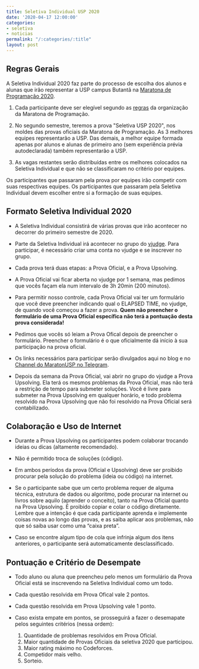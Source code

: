 ```yaml
---
title: Seletiva Individual USP 2020
date: '2020-04-17 12:00:00'
categories:
- seletiva
- noticias
permalink: "/:categories/:title"
layout: post
---
```


## Regras Gerais

A Seletiva Individual 2020 faz parte do processo de escolha dos alunos
e alunas que irão representar a USP campus Butantã na [Maratona de
Programação 2020](http://maratona.ime.usp.br).

1. Cada participante deve ser elegível segundo as
[regras](http://maratona.ime.usp.br/sobre20.html) da organização da
Maratona de Programação.

2. No segundo semestre, teremos a prova "Seletiva USP 2020", nos
moldes das provas oficiais da Maratona de Programação.
As 3 melhores equipes representarão a USP.
Das demais, a melhor equipe formada apenas por alunos e alunas de
primeiro ano (sem experiência prévia autodeclarada) também
representarão a USP.

3. As vagas restantes serão distribuídas entre os melhores colocados
na Seletiva Individual e que não se classificaram no critério por
equipes.

Os participantes que passaram pela prova por equipes irão competir com
suas respectivas equipes.
Os participantes que passaram pela Seletiva Individual devem escolher
entre si a formação de suas equipes.

## Formato Seletiva Individual 2020

* A Seletiva Individual consistirá de várias provas que irão acontecer
no decorrer do primeiro semestre de 2020.

* Parte da Seletiva Individual irá acontecer no grupo do
[vjudge](https://vjudge.net/group/maratonusp).
Para participar, é necessário criar uma conta no vjudge e se inscrever
no grupo.

* Cada prova terá duas etapas: a Prova Oficial, e a Prova Upsolving.

* A Prova Oficial vai ficar aberta no vjudge por 1 semana, mas pedimos
que vocês façam ela num intervalo de 3h 20min (200 minutos).

* Para permitir nosso controle, cada Prova Oficial vai ter um
formulário que você deve preencher indicando qual o ELAPSED TIME, no
vjudge, de quando você começou a fazer a prova.
__Quem não preencher o formulário de uma Prova Oficial específica não
terá a pontuação desta prova considerada!__

* Pedimos que vocês só leiam a Prova Ofical depois de preencher o
formulário.
Preencher o formulário é o que oficialmente dá início à sua
participação na prova oficial.

* Os links necessários para participar serão divulgados aqui no blog e
no [Channel do MaratonUSP no Telegram](https://t.me/maratonusp).

* Depois da semana da Prova Oficial, vai abrir no grupo do vjudge a
Prova Upsolving.
Ela terá os mesmos problemas da Prova Oficial, mas não terá a
restrição de tempo para submeter soluções.
Você é livre para submeter na Prova Upsolving em qualquer horário, e
todo problema resolvido na Prova Upsolving que não foi resolvido na
Prova Oficial será contabilizado.

## Colaboração e Uso de Internet

* Durante a Prova Upsolving os participantes podem colaborar trocando
ideias ou dicas (altamente recomendado).

* Não é permitido troca de soluções (código).

* Em ambos períodos da prova (Oficial e Upsolving) deve ser proibido
procurar pela solução do problema (ideia ou código) na internet.

* Se o participante sabe que um certo problema requer de alguma
técnica, estrutura de dados ou algoritmo, pode procurar na internet ou
livros sobre aquilo (aprender o conceito), tanto na Prova Oficial
quanto na Prova Upsolving.
É proibido copiar e colar o código diretamente.
Lembre que a intenção é que cada participante aprenda e implemente
coisas novas ao longo das provas, e as saiba aplicar aos problemas,
não que só saiba usar como uma “caixa preta”.

* Caso se encontre algum tipo de cola que infrinja algum dos itens
anteriores, o participante será automaticamente desclassificado. 

## Pontuação e Critério de Desempate

* Todo aluno ou aluna que preencheu pelo menos um formulário da Prova
Oficial está se inscrevendo na Seletiva Individual como um todo.

* Cada questão resolvida em Prova Ofical vale 2 pontos.

* Cada questão resolvida em Prova Upsolving vale 1 ponto.

* Caso exista empate em pontos, se prosseguirá a fazer o desemapate
pelos seguintes critérios (nessa ordem):
   1. Quantidade de problemas resolvidos em Prova Oficial.
   2. Maior quantidade de Provas Oficiais da seletiva 2020 que
      participou.
   3. Maior rating máximo no Codeforces.
   4. Competidor mais velho.
   5. Sorteio.
